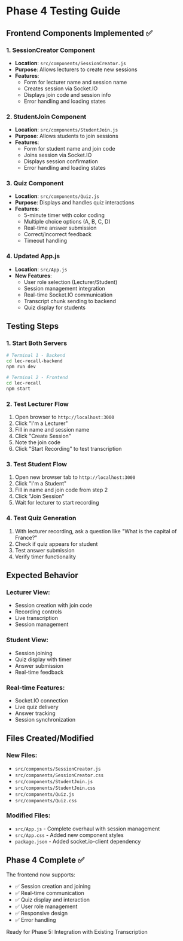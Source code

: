 # Phase 4 Testing Guide

## Frontend Components Implemented ✅

### 1. SessionCreator Component
- **Location**: `src/components/SessionCreator.js`
- **Purpose**: Allows lecturers to create new sessions
- **Features**:
  - Form for lecturer name and session name
  - Creates session via Socket.IO
  - Displays join code and session info
  - Error handling and loading states

### 2. StudentJoin Component
- **Location**: `src/components/StudentJoin.js`
- **Purpose**: Allows students to join sessions
- **Features**:
  - Form for student name and join code
  - Joins session via Socket.IO
  - Displays session confirmation
  - Error handling and loading states

### 3. Quiz Component
- **Location**: `src/components/Quiz.js`
- **Purpose**: Displays and handles quiz interactions
- **Features**:
  - 5-minute timer with color coding
  - Multiple choice options (A, B, C, D)
  - Real-time answer submission
  - Correct/incorrect feedback
  - Timeout handling

### 4. Updated App.js
- **Location**: `src/App.js`
- **New Features**:
  - User role selection (Lecturer/Student)
  - Session management integration
  - Real-time Socket.IO communication
  - Transcript chunk sending to backend
  - Quiz display for students

## Testing Steps

### 1. Start Both Servers
```bash
# Terminal 1 - Backend
cd lec-recall-backend
npm run dev

# Terminal 2 - Frontend
cd lec-recall
npm start
```

### 2. Test Lecturer Flow
1. Open browser to `http://localhost:3000`
2. Click "I'm a Lecturer"
3. Fill in name and session name
4. Click "Create Session"
5. Note the join code
6. Click "Start Recording" to test transcription

### 3. Test Student Flow
1. Open new browser tab to `http://localhost:3000`
2. Click "I'm a Student"
3. Fill in name and join code from step 2
4. Click "Join Session"
5. Wait for lecturer to start recording

### 4. Test Quiz Generation
1. With lecturer recording, ask a question like "What is the capital of France?"
2. Check if quiz appears for student
3. Test answer submission
4. Verify timer functionality

## Expected Behavior

### Lecturer View:
- Session creation with join code
- Recording controls
- Live transcription
- Session management

### Student View:
- Session joining
- Quiz display with timer
- Answer submission
- Real-time feedback

### Real-time Features:
- Socket.IO connection
- Live quiz delivery
- Answer tracking
- Session synchronization

## Files Created/Modified

### New Files:
- `src/components/SessionCreator.js`
- `src/components/SessionCreator.css`
- `src/components/StudentJoin.js`
- `src/components/StudentJoin.css`
- `src/components/Quiz.js`
- `src/components/Quiz.css`

### Modified Files:
- `src/App.js` - Complete overhaul with session management
- `src/App.css` - Added new component styles
- `package.json` - Added socket.io-client dependency

## Phase 4 Complete ✅

The frontend now supports:
- ✅ Session creation and joining
- ✅ Real-time communication
- ✅ Quiz display and interaction
- ✅ User role management
- ✅ Responsive design
- ✅ Error handling

Ready for Phase 5: Integration with Existing Transcription
